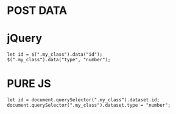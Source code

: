 # POST DATA 


# jQuery

    let id = $(".my_class").data("id");
    $(".my_class").data("type", "number");
    
    
# PURE JS

    let id = document.querySelector(".my_class").dataset.id;
    document.querySelector(".my_class").dataset.type = "number";

     
